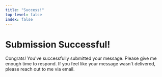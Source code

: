 ```yaml
---
title: "Success!"
top-level: false
index: false
---
```

# Submission Successful!

Congrats! You've successfully submitted your message. Please give me enough time to respond. If you feel like your message wasn't delivered, please reach out to me via email.
